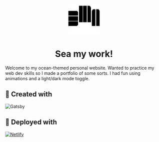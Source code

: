 <p align="center">
  <a href="https://ethanma.netlify.app/">
    <img alt="Gatsby" src="src/images/icon.png" width="100" />
  </a>
</p>
<h1 align="center">
  Sea my work!
</h1>

Welcome to my ocean-themed personal website. Wanted to practice my web dev skills so I made a portfolio of some sorts. I had fun using animations and a light/dark mode toggle.

## 🚀 Created with
<img alt="Gatsby" src="https://www.gatsbyjs.org/monogram.svg" width="60" />

## 💫 Deployed with

[![Netlify](https://www.netlify.com/img/deploy/button.svg)](https://app.netlify.com/start/deploy?repository=https://github.com/gatsbyjs/gatsby-starter-hello-world)
